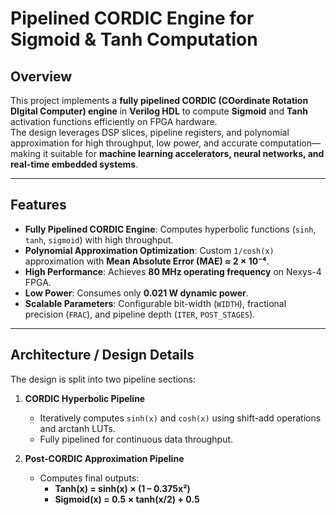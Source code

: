 # Pipelined CORDIC Engine for Sigmoid & Tanh Computation  

## Overview  
This project implements a **fully pipelined CORDIC (COordinate Rotation DIgital Computer) engine** in **Verilog HDL** to compute **Sigmoid** and **Tanh** activation functions efficiently on FPGA hardware.  
The design leverages DSP slices, pipeline registers, and polynomial approximation for high throughput, low power, and accurate computation—making it suitable for **machine learning accelerators, neural networks, and real-time embedded systems**.  

---

## Features  
- **Fully Pipelined CORDIC Engine**: Computes hyperbolic functions (`sinh`, `tanh`, `sigmoid`) with high throughput.  
- **Polynomial Approximation Optimization**: Custom `1/cosh(x)` approximation with **Mean Absolute Error (MAE) ≈ 2 × 10⁻⁴**.  
- **High Performance**: Achieves **80 MHz operating frequency** on Nexys-4 FPGA.  
- **Low Power**: Consumes only **0.021 W dynamic power**.  
- **Scalable Parameters**: Configurable bit-width (`WIDTH`), fractional precision (`FRAC`), and pipeline depth (`ITER`, `POST_STAGES`).  

---

## Architecture / Design Details  

The design is split into two pipeline sections:  

1. **CORDIC Hyperbolic Pipeline**  
   - Iteratively computes `sinh(x)` and `cosh(x)` using shift-add operations and arctanh LUTs.  
   - Fully pipelined for continuous data throughput.  

2. **Post-CORDIC Approximation Pipeline**  
   - Computes final outputs:  
     - **Tanh(x) = sinh(x) × (1 – 0.375x²)**  
     - **Sigmoid(x) = 0.5 × tanh(x/2) + 0.5**  


